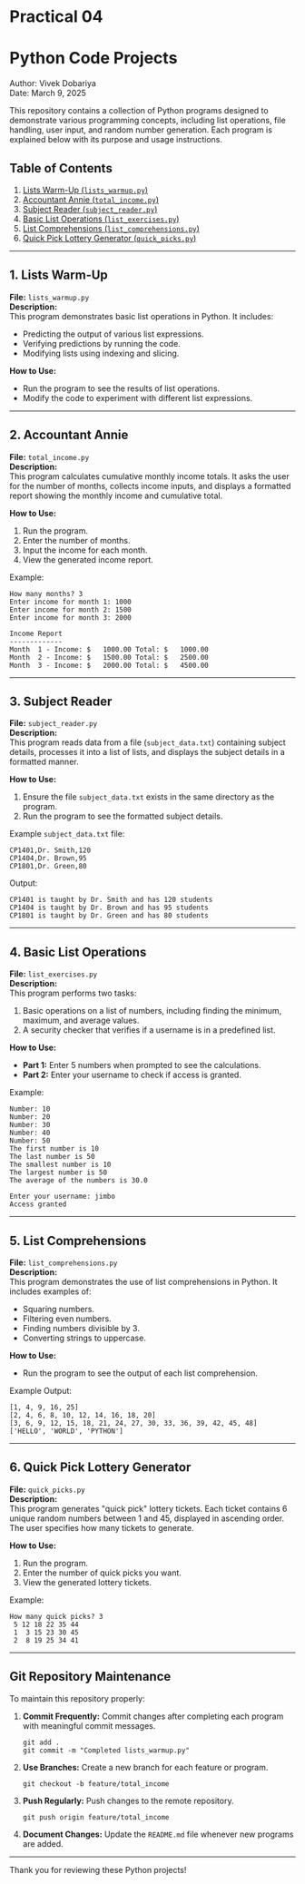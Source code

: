 # Practical 04
# Python Code Projects

Author: Vivek Dobariya  
Date: March 9, 2025  

This repository contains a collection of Python programs designed to demonstrate various programming concepts, including list operations, file handling, user input, and random number generation. Each program is explained below with its purpose and usage instructions.

## Table of Contents
1. [Lists Warm-Up (`lists_warmup.py`)](#1-lists-warm-up)
2. [Accountant Annie (`total_income.py`)](#2-accountant-annie)
3. [Subject Reader (`subject_reader.py`)](#3-subject-reader)
4. [Basic List Operations (`list_exercises.py`)](#4-basic-list-operations)
5. [List Comprehensions (`list_comprehensions.py`)](#5-list-comprehensions)
6. [Quick Pick Lottery Generator (`quick_picks.py`)](#6-quick-pick-lottery-generator)

---

## 1. Lists Warm-Up
**File:** `lists_warmup.py`  
**Description:**  
This program demonstrates basic list operations in Python. It includes:
- Predicting the output of various list expressions.
- Verifying predictions by running the code.
- Modifying lists using indexing and slicing.

**How to Use:**
- Run the program to see the results of list operations.
- Modify the code to experiment with different list expressions.

---

## 2. Accountant Annie
**File:** `total_income.py`  
**Description:**  
This program calculates cumulative monthly income totals. It asks the user for the number of months, collects income inputs, and displays a formatted report showing the monthly income and cumulative total.

**How to Use:**
1. Run the program.
2. Enter the number of months.
3. Input the income for each month.
4. View the generated income report.

Example:
```
How many months? 3
Enter income for month 1: 1000
Enter income for month 2: 1500
Enter income for month 3: 2000

Income Report
-------------
Month  1 - Income: $   1000.00 Total: $   1000.00
Month  2 - Income: $   1500.00 Total: $   2500.00
Month  3 - Income: $   2000.00 Total: $   4500.00
```

---

## 3. Subject Reader
**File:** `subject_reader.py`  
**Description:**  
This program reads data from a file (`subject_data.txt`) containing subject details, processes it into a list of lists, and displays the subject details in a formatted manner.

**How to Use:**
1. Ensure the file `subject_data.txt` exists in the same directory as the program.
2. Run the program to see the formatted subject details.

Example `subject_data.txt` file:
```
CP1401,Dr. Smith,120
CP1404,Dr. Brown,95
CP1801,Dr. Green,80
```

Output:
```
CP1401 is taught by Dr. Smith and has 120 students
CP1404 is taught by Dr. Brown and has 95 students
CP1801 is taught by Dr. Green and has 80 students
```

---

## 4. Basic List Operations
**File:** `list_exercises.py`  
**Description:**  
This program performs two tasks:
1. Basic operations on a list of numbers, including finding the minimum, maximum, and average values.
2. A security checker that verifies if a username is in a predefined list.

**How to Use:**
- **Part 1:** Enter 5 numbers when prompted to see the calculations.
- **Part 2:** Enter your username to check if access is granted.

Example:
```
Number: 10
Number: 20
Number: 30
Number: 40
Number: 50
The first number is 10
The last number is 50
The smallest number is 10
The largest number is 50
The average of the numbers is 30.0

Enter your username: jimbo
Access granted
```

---

## 5. List Comprehensions
**File:** `list_comprehensions.py`  
**Description:**  
This program demonstrates the use of list comprehensions in Python. It includes examples of:
- Squaring numbers.
- Filtering even numbers.
- Finding numbers divisible by 3.
- Converting strings to uppercase.

**How to Use:**
- Run the program to see the output of each list comprehension.

Example Output:
```
[1, 4, 9, 16, 25]
[2, 4, 6, 8, 10, 12, 14, 16, 18, 20]
[3, 6, 9, 12, 15, 18, 21, 24, 27, 30, 33, 36, 39, 42, 45, 48]
['HELLO', 'WORLD', 'PYTHON']
```

---

## 6. Quick Pick Lottery Generator
**File:** `quick_picks.py`  
**Description:**  
This program generates "quick pick" lottery tickets. Each ticket contains 6 unique random numbers between 1 and 45, displayed in ascending order. The user specifies how many tickets to generate.

**How to Use:**
1. Run the program.
2. Enter the number of quick picks you want.
3. View the generated lottery tickets.

Example:
```
How many quick picks? 3
 5 12 18 22 35 44
 1  3 15 23 30 45
 2  8 19 25 34 41
```

---

## Git Repository Maintenance
To maintain this repository properly:
1. **Commit Frequently:** Commit changes after completing each program with meaningful commit messages.
   ```
   git add .
   git commit -m "Completed lists_warmup.py"
   ```
2. **Use Branches:** Create a new branch for each feature or program.
   ```
   git checkout -b feature/total_income
   ```
3. **Push Regularly:** Push changes to the remote repository.
   ```
   git push origin feature/total_income
   ```
4. **Document Changes:** Update the `README.md` file whenever new programs are added.

---
Thank you for reviewing these Python projects!
